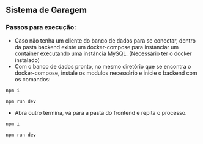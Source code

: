 ## Sistema de Garagem

### Passos para execução:

- Caso não tenha um cliente do banco de dados para se conectar, dentro da pasta backend existe um docker-compose para instanciar um container executando uma instância MySQL. (Necessário ter o docker instalado)
- Com o banco de dados pronto, no mesmo diretório que se encontra o docker-compose, instale os modulos necessário e inicie o backend com os comandos:

```bash
npm i
```

```bash
npm run dev
```

- Abra outro termina, vá para a pasta do frontend e repita o processo.

```bash
npm i
```

```bash
npm run dev
```
